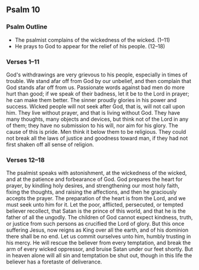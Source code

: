 ## Psalm 10

### Psalm Outline

- The psalmist complains of the wickedness of the wicked. (1–11)
- He prays to God to appear for the relief of his people. (12–18)

### Verses 1–11

God's withdrawings are very grievous to his people, especially in times of trouble. We stand afar off from God by our unbelief, and then complain that God stands afar off from us. Passionate words against bad men do more hurt than good; if we speak of their badness, let it be to the Lord in prayer; he can make them better. The sinner proudly glories in his power and success. Wicked people will not seek after God, that is, will not call upon him. They live without prayer, and that is living without God. They have many thoughts, many objects and devices, but think not of the Lord in any of them; they have no submission to his will, nor aim for his glory. The cause of this is pride. Men think it below them to be religious. They could not break all the laws of justice and goodness toward man, if they had not first shaken off all sense of religion.

### Verses 12–18

The psalmist speaks with astonishment, at the wickedness of the wicked, and at the patience and forbearance of God. God prepares the heart for prayer, by kindling holy desires, and strengthening our most holy faith, fixing the thoughts, and raising the affections, and then he graciously accepts the prayer. The preparation of the heart is from the Lord, and we must seek unto him for it. Let the poor, afflicted, persecuted, or tempted believer recollect, that Satan is the prince of this world, and that he is the father of all the ungodly. The children of God cannot expect kindness, truth, or justice from such persons as crucified the Lord of glory. But this once suffering Jesus, now reigns as King over all the earth, and of his dominion there shall be no end. Let us commit ourselves unto him, humbly trusting in his mercy. He will rescue the believer from every temptation, and break the arm of every wicked oppressor, and bruise Satan under our feet shortly. But in heaven alone will all sin and temptation be shut out, though in this life the believer has a foretaste of deliverance.

